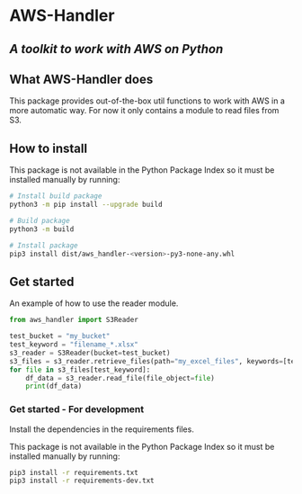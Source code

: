 # AWS-Handler
## _A toolkit to work with AWS on Python_

## What AWS-Handler does

This package provides out-of-the-box util functions to work with AWS in a more automatic way. For now it only contains a module to read files from S3.


## How to install

This package is not available in the Python Package Index so it must be installed manually by running:

```sh
# Install build package
python3 -m pip install --upgrade build

# Build package
python3 -m build

# Install package
pip3 install dist/aws_handler-<version>-py3-none-any.whl
```


## Get started

An example of how to use the reader module.

```python
from aws_handler import S3Reader

test_bucket = "my_bucket"
test_keyword = "filename_*.xlsx"
s3_reader = S3Reader(bucket=test_bucket)
s3_files = s3_reader.retrieve_files(path="my_excel_files", keywords=[test_keyword])
for file in s3_files[test_keyword]:
    df_data = s3_reader.read_file(file_object=file)
    print(df_data)
```

### Get started - For development

Install the dependencies in the requirements files.


This package is not available in the Python Package Index so it must be installed manually by running:

```sh
pip3 install -r requirements.txt
pip3 install -r requirements-dev.txt
```
